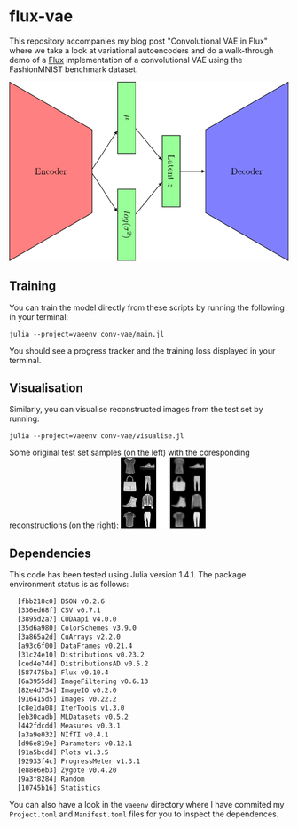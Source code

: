 # flux-vae
This repository accompanies my blog post "Convolutional VAE in Flux" where we take a look at variational autoencoders and do a walk-through demo of a [Flux](https://fluxml.ai/) implementation of a convolutional VAE using the FashionMNIST benchmark dataset.

![VAE Overview](/images/vae.png)

## Training
You can train the model directly from these scripts by running the following in your terminal:
```
julia --project=vaeenv conv-vae/main.jl
```
You should see a progress tracker and the training loss displayed in your terminal.

## Visualisation
Similarly, you can visualise reconstructed images from the test set by running:
```
julia --project=vaeenv conv-vae/visualise.jl
```
Some original test set samples (on the left) with the coresponding reconstructions (on the right):
![Test Data Reconstruction](/images/recon.png)


## Dependencies
This code has been tested using Julia version 1.4.1. The package environment status is as follows:
```
  [fbb218c0] BSON v0.2.6
  [336ed68f] CSV v0.7.1
  [3895d2a7] CUDAapi v4.0.0
  [35d6a980] ColorSchemes v3.9.0
  [3a865a2d] CuArrays v2.2.0
  [a93c6f00] DataFrames v0.21.4
  [31c24e10] Distributions v0.23.2
  [ced4e74d] DistributionsAD v0.5.2
  [587475ba] Flux v0.10.4
  [6a3955dd] ImageFiltering v0.6.13
  [82e4d734] ImageIO v0.2.0
  [916415d5] Images v0.22.2
  [c8e1da08] IterTools v1.3.0
  [eb30cadb] MLDatasets v0.5.2
  [442fdcdd] Measures v0.3.1
  [a3a9e032] NIfTI v0.4.1
  [d96e819e] Parameters v0.12.1
  [91a5bcdd] Plots v1.3.5
  [92933f4c] ProgressMeter v1.3.1
  [e88e6eb3] Zygote v0.4.20
  [9a3f8284] Random 
  [10745b16] Statistics 
```
You can also have a look in the `vaeenv` directory where I have commited my `Project.toml` and `Manifest.toml` files for you to inspect the dependences.


